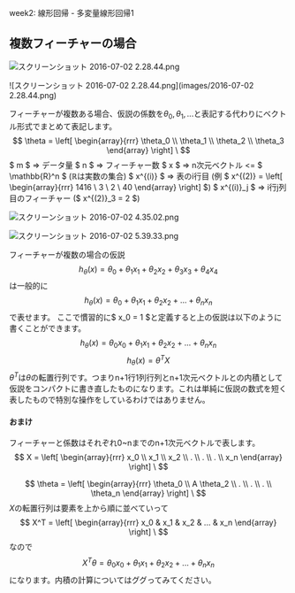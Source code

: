 week2: 線形回帰 - 多変量線形回帰1
## 複数フィーチャーの場合
![スクリーンショット 2016-07-02 2.28.44.png](https://qiita-image-store.s3.amazonaws.com/0/69988/02fe00da-654a-2d5d-a69a-44440eeff256.png "スクリーンショット 2016-07-02 2.28.44.png")

![スクリーンショット 2016-07-02 2.28.44.png](images/2016-07-02 2.28.44.png)


フィーチャーが複数ある場合、仮説の係数を$\theta_0, \theta_1, ...$と表記する代わりにベクトル形式でまとめて表記します。
$$
\theta = \left[
    \begin{array}{rrr}
      \theta_0 \\
      \theta_1 \\
      \theta_2 \\
      \theta_3
    \end{array}
  \right]
\
$$
$ m $ => データ量
$ n $ => フィーチャー数
$ x $ => n次元ベクトル <= $ \mathbb{R}^n $ ($\mathbb{R}$は実数の集合)
$ x^{(i)} $ => 表のi行目 (例 $ x^{(2)} = \left[
    \begin{array}{rrr}
      1416 \\
      3 \\
      2 \\
      40
    \end{array}
  \right]
\$)
$ x^{(i)}_j $ => i行j列目のフィーチャー ($ x^{(2)}_3 = 2 $)

![スクリーンショット 2016-07-02 4.35.02.png](https://qiita-image-store.s3.amazonaws.com/0/69988/51fc775f-7ba0-a56d-d662-d8d87ce6fbd6.png "スクリーンショット 2016-07-02 4.35.02.png")

![スクリーンショット 2016-07-02 5.39.33.png](https://qiita-image-store.s3.amazonaws.com/0/69988/e18e2637-669b-f4c7-c267-5812614ddbc5.png "スクリーンショット 2016-07-02 5.39.33.png")

フィーチャーが複数の場合の仮説
$$
h_\theta(x) = \theta_0 + \theta_1x_1 + \theta_2x_2 + \theta_3x_3 + \theta_4x_4
$$
は一般的に
$$
h_\theta(x) = \theta_0 + \theta_1x_1 + \theta_2x_2 + ... + \theta_nx_n
$$
で表せます。
ここで慣習的に$ x_0 = 1 $と定義すると上の仮説は以下のように書くことができます。
$$
h_\theta(x) = \theta_0x_0 + \theta_1x_1 + \theta_2x_2 + ... + \theta_nx_n
$$$$
h_\theta(x) = \theta^TX
$$
$\theta^T$は$\theta$の転置行列です。つまりn+1行1列行列とn+1次元ベクトルとの内積として仮説をコンパクトに書き直したものになります。これは単純に仮説の数式を短く表したもので特別な操作をしているわけではありません。


#### おまけ
フィーチャーと係数はそれぞれ0~nまでのn+1次元ベクトルで表します。
$$
X = \left[
    \begin{array}{rrr}
      x_0 \\
      x_1 \\
      x_2 \\
      . \\
      . \\
      . \\
      x_n
    \end{array}
  \right]
\
$$

$$
\theta = \left[
    \begin{array}{rrr}
      \theta_0 \\
A      \theta_2 \\
      . \\
      . \\
      . \\
      \theta_n
    \end{array}
  \right]
\
$$
$X$の転置行列は要素を上から順に並べていって
$$
X^T = \left[
    \begin{array}{rrr}
      x_0 &
      x_1 &
      x_2 &
      ... &
      x_n
    \end{array}
  \right]
\
$$
なので
$$
X^T\theta = \theta_0x_0 + \theta_1x_1 + \theta_2x_2 + ... + \theta_nx_n
$$
になります。内積の計算についてはググってみてください。
